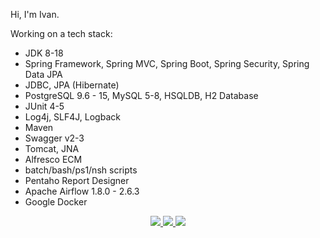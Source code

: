 Hi, I'm Ivan.

<p> Working on a tech stack:

* JDK 8-18
* Spring Framework, Spring MVC, Spring Boot, Spring Security, Spring Data JPA
* JDBC, JPA (Hibernate)
* PostgreSQL 9.6 - 15, MySQL 5-8, HSQLDB, H2 Database
* JUnit 4-5
* Log4j, SLF4J, Logback
* Maven
* Swagger v2-3
* Tomcat, JNA
* Alfresco ECM
* batch/bash/ps1/nsh scripts
* Pentaho Report Designer
* Apache Airflow 1.8.0 - 2.6.3
* Google Docker

<p align='center'>
	<a href='https://t.me/ikropachev'>
		<img src="https://img.shields.io/badge/Telegram-2CA5E0?style=for-the-badge&logo=telegram&logoColor=white"/>
	</a>
	<a href="https://www.linkedin.com/in/ikropachev">
		<img src="https://img.shields.io/badge/linkedin-%230077B5.svg?&style=for-the-badge&logo=linkedin&logoColor=white"/>
	</a>
	<a href='mailto:ikropachev89@gmail.com'>
		<img src="https://img.shields.io/badge/Gmail-D14836?style=for-the-badge&logo=gmail&logoColor=white"/>
	</a>
</p>
